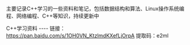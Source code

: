 主要记录C++学习的一些资料和笔记，包括数据结构和算法、Linux操作系统编程、网络编程、C++等知识，持续更新中

C++学习资料 ---- 链接：https://pan.baidu.com/s/1OH0VN_KtzlmdKXefLjOrpA   提取码：e2ml 
